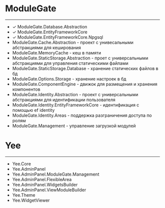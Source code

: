 # ModuleGate

-----------
* ✓ ModuleGate.Database.Abstraction
* ✓ ModuleGate.EntityFrameworkCore
* ✓ ModuleGate.EntityFrameworkCore.Npgsql
* ModuleGate.Cache.Abstraction - проект с унивесальными абстракциями для кеширования
* ModuleGate.MemoryCache - кеш в памяти
* ModuleGate.StaticStorage.Abstraction - проет с универсальными абстракциями для управления статическими файлами
* ModuleGate.StaticStorage.Database - хранение статических файлов в бд
* ModuleGate.Options.Storage - хранение настроек в бд
* ModuleGate.ComponentEngine - движок для размещения и хранения компонентов
* ModuleGate.Identity.Abstraction - проект с универсальными абстракциями для идентификации пользователя
* ModuleGate.Identity.EntityFrameworkCore - идентификация с помощью ef identity
* ModuleGate.Identity.Areas - поддержка разграничения доступа по ролям
* ModuleGate.Management - управление загрузкой модулей

# Yee

-----------
* Yee.Core
* Yee.AdminPanel
* Yee.AdminPanel.ModuleGate.Management
* Yee.AdminPanel.FlexibleArea
* Yee.AdminPanel.WidgetsBuilder
* Yee.AdminPanel.ViewModuleBuilder
* Yee.Theme
* Yee.WidgetViewer
